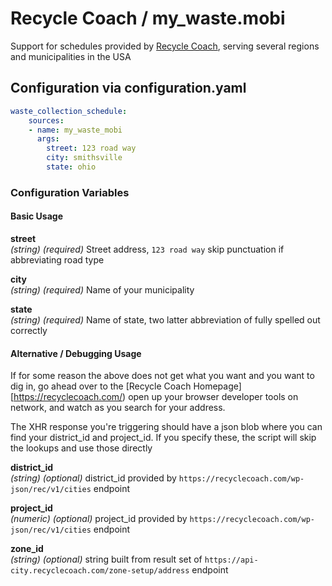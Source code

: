 # Recycle Coach / my_waste.mobi

Support for schedules provided by [Recycle Coach](https://recyclecoach.com/),
serving several regions and municipalities in the USA

## Configuration via configuration.yaml

```yaml
waste_collection_schedule:
    sources:
    - name: my_waste_mobi
      args:
        street: 123 road way
        city: smithsville
        state: ohio
```

### Configuration Variables

#### Basic Usage

**street**<br>
*(string) (required)* Street address, `123 road way` skip punctuation if
abbreviating road type

**city**<br>
*(string) (required)* Name of your municipality

**state**<br>
*(string) (required)* Name of state, two latter abbreviation of fully spelled
out correctly

#### Alternative / Debugging Usage

If for some reason the above does not get what you want and you want to dig in,
   go ahead over to the [Recycle Coach Homepage][https://recyclecoach.com/) open
   up your browser developer tools on network, and watch as you search for your
   address.

The XHR response you're triggering should have a json blob where you can find
your district_id and project_id.  If you specify these, the script will skip the
lookups and use those directly

**district_id**<br>
*(string) (optional)* district_id provided by
`https://recyclecoach.com/wp-json/rec/v1/cities` endpoint

**project_id**<br>
*(numeric) (optional)* project_id provided by
`https://recyclecoach.com/wp-json/rec/v1/cities` endpoint

**zone_id**<br>
*(string) (optional)*  string built from result set of
`https://api-city.recyclecoach.com/zone-setup/address` endpoint
